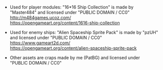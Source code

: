 
- Used for player modules: "16*16 Ship Collection" is made by "Master484" and licensed under "PUBLIC DOMAIN / CC0"
  http://m484games.ucoz.com/    
  https://opengameart.org/content/1616-ship-collection

- Used for enemy ships: "Alien Spaceship Sprite Pack" is made by "pzUH" and licensed under "PUBLIC DOMAIN / CC0"
  https://www.gameart2d.com/    
  https://opengameart.org/content/alien-spaceship-sprite-pack

- Other assets are craps made by me (PatBG) and licensed under "PUBLIC DOMAIN / CC0"
